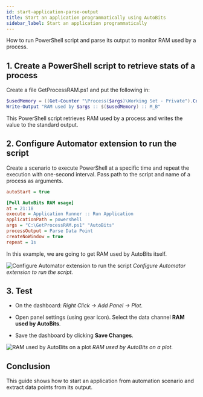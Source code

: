 ```yaml
---
id: start-application-parse-output
title: Start an application programmatically using AutoBits
sidebar_label: Start an application programmatically
---
```


How to run PowerShell script and parse its output to monitor RAM used by a process.

## 1. Create a PowerShell script to retrieve stats of a process

Create a file GetProcessRAM.ps1 and put the following in:

```powershell
$usedMemory = ((Get-Counter "\Process($args)\Working Set - Private").CounterSamples | Select-Object -ExpandProperty CookedValue) / 1mb
Write-Output "RAM used by $args :: $($usedMemory) :: M_B"
```

This PowerShell script retrieves RAM used by a process and writes the value to the standard output.

## 2. Configure Automator extension to run the script

Create a scenario to execute PowerShell at a specific time and repeat the execution with one-second interval. Pass path to the script and name of a process as arguments.

```ini
autoStart = true

[Poll AutoBits RAM usage]
at = 21:18
execute = Application Runner :: Run Application
applicationPath = powershell
args = "C:\GetProcessRAM.ps1" "AutoBits"
processOutput = Parse Data Point
createNoWindow = true
repeat = 1s
```

In this example, we are going to get RAM used by AutoBits itself.

![Configure Automator extension to run the script](/img/quickstart/run-application-powershell-v2.png)
*Configure Automator extension to run the script.*

## 3. Test

* On the dashboard: *Right Click -> Add Panel -> Plot*.

* Open panel settings (using gear icon). Select the data channel **RAM used by AutoBits**.

* Save the dashboard by clicking **Save Changes**.

![RAM used by AutoBits on a plot](/img/quickstart/run-application-used-ram.png)
*RAM used by AutoBits on a plot.*

## Conclusion

This guide shows how to start an application from automation scenario and extract data points from its output.

